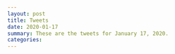 ```yaml
---
layout: post
title: Tweets
date: 2020-01-17
summary: These are the tweets for January 17, 2020.
categories:
---
```


